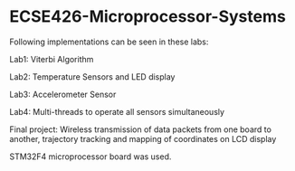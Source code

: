 # ECSE426-Microprocessor-Systems
Following implementations can be seen in these labs:

Lab1: Viterbi Algorithm

Lab2: Temperature Sensors and LED display

Lab3: Accelerometer Sensor

Lab4: Multi-threads to operate all sensors simultaneously

Final project: Wireless transmission of data packets from one board to another, trajectory tracking and mapping of coordinates on LCD display

STM32F4 microprocessor board was used. 
